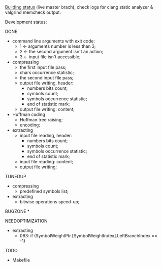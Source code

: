 [Building status](https://build.opensuse.org/package/show/home:DarkSS/HuffmanArchiver) (live master brach), check logs for clang static analyzer & valgrind memcheck output.

Development status:

DONE
 * command line arguments with exit code:
   + 1 ← arguments number is less than 3;
   + 2 ← the second argument isn't an action;
   + 3 ← input file isn't accessible;
 * compressing
   + the first input file pass;
   + chars occurrence statistic;
   + the second input file pass;
   + output file writing, header:
     * numbers bits count;
     * symbols count;
     * symbols occurrence statistic;
     * end of statistic mark;
   + output file writing: content;
 * Huffman coding
   + Huffman tree raising;
   + encoding;
 * extracting
   + input file reading, header:
     * numbers bits count;
     * symbols count;
     * symbols occurrence statistic;
     * end of statistic mark;
   + input file reading: content;
   + output file writing;

TUNEDUP
 * compressing
   + predefined symbols list;
 * extracting
   + bitwise operations speed-up;

BUGZONE
 * 

NEEDOPTIMIZATION
 * extracting
   - 093: if (SymbolWeightPtr [SymbolWeightIndex].LeftBranchIndex == -1)

TODO
 * Makefile
